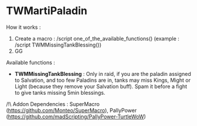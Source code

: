 # TWMartiPaladin

How it works : 
1) Create a macro : /script one_of_the_available_functions() (example : /script TWMMissingTankBlessing())
2) GG

Available functions :

- **TWMMissingTankBlessing** :
Only in raid, if you are the paladin assigned to Salvation, and too few Paladins are in, tanks may miss Kings, Might or Light (because they remove your Salvation buff).
Spam it before a fight to give tanks missing 5min blessings.


/!\ Addon Dependencies : SuperMacro (https://github.com/Monteo/SuperMacro), PallyPower (https://github.com/madScripting/PallyPower-TurtleWoW)
